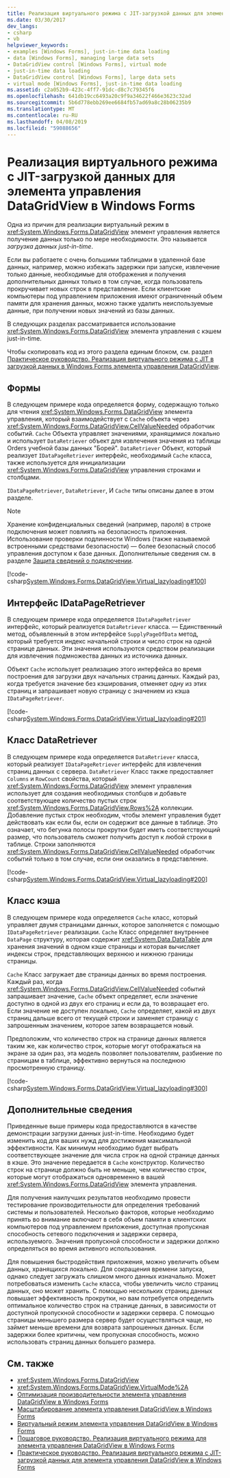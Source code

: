 ```yaml
---
title: Реализация виртуального режима с JIT-загрузкой данных для элемента управления DataGridView в Windows Forms
ms.date: 03/30/2017
dev_langs:
- csharp
- vb
helpviewer_keywords:
- examples [Windows Forms], just-in-time data loading
- data [Windows Forms], managing large data sets
- DataGridView control [Windows Forms], virtual mode
- just-in-time data loading
- DataGridView control [Windows Forms], large data sets
- virtual mode [Windows Forms], just-in-time data loading
ms.assetid: c2a052b9-423c-4ff7-91dc-d8c7c79345f6
ms.openlocfilehash: 641db19cc6493a20c9f9a34622f466e3623c32ad
ms.sourcegitcommit: 5b6d778ebb269ee6684fb57ad69a8c28b06235b9
ms.translationtype: MT
ms.contentlocale: ru-RU
ms.lasthandoff: 04/08/2019
ms.locfileid: "59088656"
---
```

# <a name="implementing-virtual-mode-with-just-in-time-data-loading-in-the-windows-forms-datagridview-control"></a>Реализация виртуального режима с JIT-загрузкой данных для элемента управления DataGridView в Windows Forms
Одна из причин для реализации виртуальный режим в <xref:System.Windows.Forms.DataGridView> элемент управления является получение данных только по мере необходимости. Это называется *загрузка данных just-in-time*.  
  
 Если вы работаете с очень большими таблицами в удаленной базе данных, например, можно избежать задержки при запуске, извлечение только данные, необходимые для отображения и получения дополнительных данных только в том случае, когда пользователь прокручивает новых строк в представление. Если клиентские компьютеры под управлением приложения имеют ограниченный объем памяти для хранения данных, можно также удалить неиспользуемые данные, при получении новых значений из базы данных.  
  
 В следующих разделах рассматривается использование <xref:System.Windows.Forms.DataGridView> элемента управления с кэшем just-in-time.  
  
 Чтобы скопировать код из этого раздела единым блоком, см. раздел [Практическое руководство. Реализация виртуального режима с JIT в загрузкой данных в Windows Forms элемента управления DataGridView](virtual-mode-with-just-in-time-data-loading-in-the-datagrid.md).  
  
## <a name="the-form"></a>Формы  
 В следующем примере кода определяется форму, содержащую только для чтения <xref:System.Windows.Forms.DataGridView> элемента управления, который взаимодействует с `Cache` объекта через <xref:System.Windows.Forms.DataGridView.CellValueNeeded> обработчик событий. `Cache` Объекта управляет значениями, хранящимися локально и использует `DataRetriever` объект для извлечения значения из таблицы Orders учебной базы данных "Борей". `DataRetriever` Объект, который реализует `IDataPageRetriever` интерфейс, необходимый `Cache` класса, также используется для инициализации <xref:System.Windows.Forms.DataGridView> управления строками и столбцами.  
  
 `IDataPageRetriever`, `DataRetriever`, И `Cache` типы описаны далее в этом разделе.  
  
> [!NOTE]
>  Хранение конфиденциальных сведений (например, пароля) в строке подключения может повлиять на безопасность приложения. Использование проверки подлинности Windows (также называемой встроенными средствами безопасности) — более безопасный способ управления доступом к базе данных. Дополнительные сведения см. в разделе [Защита сведений о подключении](../../data/adonet/protecting-connection-information.md).  
  
 [!code-csharp[System.Windows.Forms.DataGridView.Virtual_lazyloading#100](~/samples/snippets/csharp/VS_Snippets_Winforms/System.Windows.Forms.DataGridView.Virtual_lazyloading/CS/lazyloading.cs#100)]
   
  
## <a name="the-idatapageretriever-interface"></a>Интерфейс IDataPageRetriever  
 В следующем примере кода определяется `IDataPageRetriever` интерфейс, который реализуется `DataRetriever` класса. — Единственный метод, объявленный в этом интерфейсе `SupplyPageOfData` метод, который требуется индекс начальной строки и число строк на одной странице данных. Эти значения используются средством реализации для извлечения подмножества данных из источника данных.  
  
 Объект `Cache` использует реализацию этого интерфейса во время построения для загрузки двух начальных страниц данных. Каждый раз, когда требуется значение без кэширования, отменяет одну из этих страниц и запрашивает новую страницу с значением из кэша `IDataPageRetriever`.  
  
 [!code-csharp[System.Windows.Forms.DataGridView.Virtual_lazyloading#201](~/samples/snippets/csharp/VS_Snippets_Winforms/System.Windows.Forms.DataGridView.Virtual_lazyloading/CS/lazyloading.cs#201)]
   
  
## <a name="the-dataretriever-class"></a>Класс DataRetriever  
 В следующем примере кода определяется `DataRetriever` класса, который реализует `IDataPageRetriever` интерфейс для извлечения страниц данных с сервера. `DataRetriever` Класс также предоставляет `Columns` и `RowCount` свойства, который <xref:System.Windows.Forms.DataGridView> элемент управления использует для создания необходимых столбцов и добавьте соответствующее количество пустых строк <xref:System.Windows.Forms.DataGridView.Rows%2A> коллекции. Добавление пустых строк необходим, чтобы элемент управления будет действовать как если бы, если он содержит все данные в таблице. Это означает, что бегунка полосы прокрутки будет иметь соответствующий размер, что пользователь сможет получить доступ к любой строки в таблице. Строки заполняются <xref:System.Windows.Forms.DataGridView.CellValueNeeded> обработчик событий только в том случае, если они оказались в представление.  
  
 [!code-csharp[System.Windows.Forms.DataGridView.Virtual_lazyloading#200](~/samples/snippets/csharp/VS_Snippets_Winforms/System.Windows.Forms.DataGridView.Virtual_lazyloading/CS/lazyloading.cs#200)]
   
  
## <a name="the-cache-class"></a>Класс кэша  
 В следующем примере кода определяется `Cache` класс, который управляет двумя страницами данных, которое заполняется с помощью `IDataPageRetriever` реализации. `Cache` Класс определяет внутреннее `DataPage` структуру, которая содержит <xref:System.Data.DataTable> для хранения значений в одном кэше страницы и которая вычисляет индексы строк, представляющих верхнюю и нижнюю границы страницы.  
  
 `Cache` Класс загружает две страницы данных во время построения. Каждый раз, когда <xref:System.Windows.Forms.DataGridView.CellValueNeeded> событий запрашивает значение, `Cache` объект определяет, если значение доступно в одной из двух его страниц и если да, то возвращает его. Если значение не доступен локально, `Cache` определяет, какой из двух страниц дальше всего от текущей строки и заменяет страницу с запрошенным значением, которое затем возвращается новый.  
  
 Предположим, что количество строк на странице данных является таким же, как количество строк, которые могут отображаться на экране за один раз, эта модель позволяет пользователям, разбиение по страницам в таблице, эффективно вернуться на последнюю просмотренную страницу.  
  
 [!code-csharp[System.Windows.Forms.DataGridView.Virtual_lazyloading#300](~/samples/snippets/csharp/VS_Snippets_Winforms/System.Windows.Forms.DataGridView.Virtual_lazyloading/CS/lazyloading.cs#300)]
   
  
## <a name="additional-considerations"></a>Дополнительные сведения  
 Приведенные выше примеры кода предоставляются в качестве демонстрации загрузки данных just-in-time. Необходимо будет изменить код для ваших нужд для достижения максимальной эффективности. Как минимум необходимо будет выбрать соответствующее значение для числа строк на одной странице данных в кэше. Это значение передается в `Cache` конструктор. Количество строк на странице должно быть не меньше, чем количество строк, которые могут отображаться одновременно в вашей <xref:System.Windows.Forms.DataGridView> элемента управления.  
  
 Для получения наилучших результатов необходимо провести тестирование производительности для определения требований системы и пользователей. Несколько факторов, которые необходимо принять во внимание включают в себя объем памяти в клиентских компьютеров под управлением приложения, доступная пропускная способность сетевого подключения и задержки сервера, используемого. Значения пропускной способности и задержки должно определяться во время активного использования.  
  
 Для повышения быстродействия приложения, можно увеличить объем данных, хранящихся локально. Для сокращения времени запуска, однако следует загружать слишком много данных изначально. Может потребоваться изменить `Cache` класса, чтобы увеличить число страниц данных, оно может хранить. С помощью нескольких страниц данных повышает эффективность прокрутки, но вам потребуется определить оптимальное количество строк на странице данных, в зависимости от доступной пропускной способности и задержки сервера. С помощью страницы меньшего размера сервер будет осуществляться чаще, но займет меньше времени для возврата запрошенных данных. Если задержки более критичны, чем пропускная способность, можно использовать страниц данных большего размера.  
  
## <a name="see-also"></a>См. также

- <xref:System.Windows.Forms.DataGridView>
- <xref:System.Windows.Forms.DataGridView.VirtualMode%2A>
- [Оптимизация производительности элемента управления DataGridView в Windows Forms](performance-tuning-in-the-windows-forms-datagridview-control.md)
- [Масштабирование элемента управления DataGridView в Windows Forms](best-practices-for-scaling-the-windows-forms-datagridview-control.md)
- [Виртуальный режим элемента управления DataGridView в Windows Forms](virtual-mode-in-the-windows-forms-datagridview-control.md)
- [Пошаговое руководство. Реализация виртуального режима для элемента управления DataGridView в Windows Forms](implementing-virtual-mode-wf-datagridview-control.md)
- [Практическое руководство. Реализация виртуального режима с JIT-загрузкой данных для элемента управления DataGridView в Windows Forms](virtual-mode-with-just-in-time-data-loading-in-the-datagrid.md)
